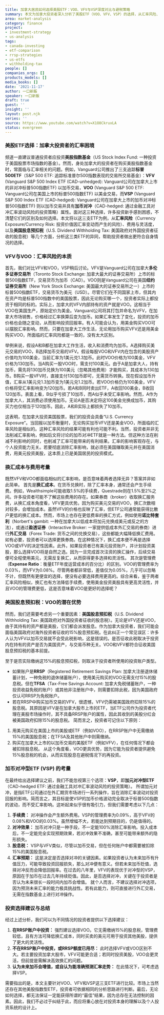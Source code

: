 ```yaml
---
title: 加拿大居民如何选择美股ETF：VOO、VFV与VSP深度对比与避税策略
summary: 本文为加拿大投资者深入分析了美股ETF（VOO、VFV、VSP）的选择，从汇率风险、费用、灵活度及美国股息预扣税等多维度进行对比，并提供在RRSP等不同账户下的优化投资建议。
area: market-analysis
category: finance
project:
- investment-strategy
- us-analysis
tags:
- canada-investing
- etf-comparison
- rrsp-strategies
- us-etfs
- withholding-tax
people: []
companies_orgs: []
products_models: []
media_books: []
date: '2021-11-17'
author: 一口新飯
speaker: 一口新飯
draft: true
guest: ''
insight: ''
layout: post.njk
series: ''
source: https://www.youtube.com/watch?v=X1O8CkruxLA
status: evergreen
---
```

### 美股ETF选择：加拿大投资者的汇率困境

频道一直建议普通投资者应投资**美股指数基金**（US Stock Index Fund: 一种投资于美国股票市场指数的基金）。然而，身处加拿大的投资者在购买美股指数基金时，常面临与汇率相关的问题。例如，Vanguard公司推出了三支追踪**标普500ETF**（S&P 500 ETF: 追踪标准普尔500指数表现的交易所交易基金）：**VFV** (Vanguard S&P 500 Index ETF (CAD-unhedged): Vanguard公司在加拿大上市的非对冲标普500指数ETF) 以加币交易，**VOO** (Vanguard S&P 500 ETF: Vanguard公司在美国上市的标普500指数ETF) 以美金交易，而**VSP** (Vanguard S&P 500 Index ETF (CAD-hedged): Vanguard公司在加拿大上市的加币对冲标普500指数ETF) 则以加币交易并具有**加币对冲**（CAD-hedged: 通过金融工具对冲汇率波动风险的投资策略）属性。面对这三种选择，许多投资新手感到困惑，不清楚它们的区别及如何选择。本文将以这三支ETF为例，从**汇率风险**（Currency Exposure/Currency Risk: 投资价值因汇率变动而产生的风险）、费用与灵活度，以及**美国股息预扣税**（U.S. Dividend Withholding Tax: 美国政府对外国投资者征收的股息税）等几个方面，分析这三类ETF的异同，帮助投资者做出更符合自身情况的选择。

### VFV与VOO：汇率风险的本质

首先，我们对比VFV和VOO，VSP稍后讨论。VFV是Vanguard公司在加拿大**多伦多证券交易所**（Toronto Stock Exchange: 加拿大最大的证券交易所）上市的标普500指数ETF，交易货币为加币（CAD）。VOO则是Vanguard公司在美国**纽约证券交易所**（New York Stock Exchange: 美国最大的证券交易所之一）上市的标普500指数ETF，交易货币为美元（USD）。尽管它们在不同国家上市，但其内在资产均是标普500指数中的美国股票，因此无论购买哪一个，投资者实际上都投资于相同的标的。实际上，加拿大的VFV内部持有的资产就是VOO。这相当于VOO在美国生产，原始定价为美金。Vanguard公司将其打包并命名为VFV，在加拿大市场销售，价格经过汇率换算后变为加币。如果汇率发生了变化，投资的加币价格也会随之变动，从而影响投资回报率。有人可能会认为，用美金购买VOO可以摆脱汇率影响。然而，只要在加拿大工作生活，无论用加币购买VFV还是用美金购买VOO，所面临的汇率风险都是一致的，没有太大区别。

举例来说，假设A和B都在加拿大工作生活，收入和消费均为加币。A选择购买美元交易的VOO，B选择加币交易的VFV。假设每股VOO和VFV内在包含的美股资产价值均为100美金，当前汇率为1美元兑1.3加币。此时VOO价格为100美金，VFV价格为130加币。当A购买一股VOO时，需支付100美元。由于A是加拿大人，持有加币，需先将130加币兑换为100美元（忽略其他费用）才能购买，其成本为130加币。B购买一股VFV时，直接支付130加币即可，无需货币转换。现在假设加币升值，汇率从1美元兑1.3加币变为1美元兑1.2加币。若VOO价格仍为100美金，VFV价格将受汇率影响变为120加币。若A和B同时卖出ETF，A收回100美金，B收回120加币。表面上看，B似乎亏损了10加币，而A似乎未受汇率影响。然而，A作为加拿大人，其消费必须使用加币。无论A是否决定将这100美金兑换成加币，其购买力也仅相当于120加币。因此，A和B实际上都损失了10加币。

这表明，在加拿大投资美国股票，我们的投资会具备“U.S. Currency Exposure”。当回报以加币衡量时，无论购买加币VFV还是美金VOO，所面临的汇率风险是相似的。这种汇率风险的结果可能有利也可能不利。当然，投资者并非无法削减汇率影响，例如后文将讨论的加币对冲ETF就是一种方法。但这种方法在削减不利影响的同时，也削减了汇率可能带来的有利结果。汇率的影响客观存在，与个人投资能力无关。若要彻底消除汇率影响，就必须在美国赚取美元并在美国消费，用美元投资美股，这本质上已是美国居民的投资模式。

### 换汇成本与费用考量

既然VFV和VOO都面临相似的汇率影响，是否意味着两者选择无异？答案并非如此简单。
首先是**换汇成本**。在货币兑换时，除了汇率本身，通常还会产生手续费。例如，Wealthsimple可能收取1.5%的手续费，Questrade则在1.5%至2%之间。许多投资者可能不了解这些费用的存在。如果券商（broker）收取换汇服务费，从换汇成本角度看，VFV更具优势。因为购买美元交易的VOO，换汇次数相对较多，会增加成本。虽然VFV的价格也反映了汇率，但ETF公司通常能获得比散户更低的换汇成本。然而，市场上也存在更低费率的换汇方式，例如使用**诺比特套利**（Norbert's gambit: 一种在加拿大以低成本将加元兑换成美元或反之的方法），或通过**盈透证券**（Interactive Broker: 一家提供低成本外汇交易的券商）进行**外汇交易**（Forex Trade: 货币之间的兑换交易），这些都能大幅降低换汇费用。如有必要，投资者可以选择更换券商。在这种情况下，换汇成本便不再是选择VOO或VFV的决定性因素。此外，如果投资者已有美元投资账户，并计划投资美股，那么选择VOO将是自然之选。因为一旦完成首次注资的换汇操作，后续交易便可全程使用美元，无需反复换汇，从而获得更多选择和灵活性。
其次是管理费（**Expense Ratio**：衡量ETF年度运营成本的百分比）的区别。VOO的管理费率为0.03%，而VFV为0.08%。尽管两者都非常低，差值仅为0.05%，几乎可以忽略不计，但既然有更便宜的选择，便没有必要选择费用更高的。综合来看，鉴于两者汇率风险相似，换汇也有方法降低手续费，使用美金投资美股具有更高灵活性，并且VOO的管理费更低，这是否意味着VOO是更好的选择呢？

### 美国股息预扣税：VOO的潜在优势

然而，我们还需要考虑另一个重要因素：**美国股息预扣税**（U.S. Dividend Withholding Tax: 美国政府对外国投资者征收的股息税）。无论是VFV还是VOO，由于其持有的资产都是美股，它们都会派发股息。作为加拿大投资者，我们可能会面临美国政府对海外投资者征收的15%股息预扣税。在此纠正一个常见误区：许多人认为VFV以加币交易就不会受此税影响，这是错误的。是否征收此税取决于投资内在持有的资产是否为美国资产，与交易币种无关。VOO和VFV都符合征收美国股息预扣税的基本前提。

至于是否实际缴纳这15%的股息预扣税，则取决于投资者所使用的投资账户类型。
*   如果账户是**RRSP**（Registered Retirement Savings Plan: 加拿大注册退休储蓄计划，一种免税的退休储蓄账户），使用美元购买的VOO无需支付15%的股息税。但在**TFSA**（Tax-Free Savings Account: 加拿大免税储蓄账户，一种投资收益免税的账户）或其他非注册账户中，则需要扣除此税，因为美国政府仅认可RRSP为免税账户。
*   若在RRSP中购买加币交易的VFV，很遗憾，VFV仍需被美国政府扣除15%的股息税。其原因是VFV是在加拿大股市上市的ETF，当ETF公司作为投资者代理在美股市场操作时，其不具备RRSP账户的属性，因此其收到的美股分红会被美国政府扣除15%的股息税。
简而言之，投资者可记住以下原则：
1.  用美元购买在美国上市的美股或ETF（例如VOO），在RRSP账户中无需缴纳15%的美国股息税；在TFSA及其他账户中则需缴纳。
2.  购买在加拿大上市的以加币交易的美股ETF（例如VFV），在任何情况下都会被扣除股息税。
从这个角度看，VOO更具优势，因为它能为投资者提供避免15%股息税的机会，从而实现股息在避税情况下的再投资。

### 加币对冲型ETF (VSP) 的考量

在最终给出选择建议之前，我们不能忽视第三个选项：**VSP**，即**加元对冲型ETF**（CAD-hedged ETF: 通过金融工具对冲汇率波动风险的投资策略）。
所谓加元对冲，是指ETF公司通过在外汇期货市场进行一系列操作，旨在消除汇率波动对投资回报的影响。简而言之，其目标是使VSP的加币价格波动完全取决于标普500指数的波动，而不受汇率影响。这听起来似乎很有吸引力，但我们需要考虑以下几点：
1.  **手续费：** 对冲操作会产生额外费用。VSP的管理费率为0.09%，高于VFV的0.08%和VOO的0.03%。虽然增幅不大，若能达到预期目的，仍是值得的。
2.  **对冲效果：** 加币对冲只是一种手段，不一定能100%消除汇率影响。投入成本后，不一定能完全实现预期效果，若对冲效果不准确，甚至可能带来额外的隐形损失。
3.  **股息税：** VSP与VFV类似，尽管以加币交易，但在任何账户中都需要被扣除15%的美国股息税。
4.  **汇率预期：** 这是决定是否选择对冲的关键因素。如果投资者认为未来加币有升值压力，可能导致投资回报损失，那么对冲便有意义。但若未来加币贬值，选择对冲反而会降低回报率。在过去的八年里，VFV的表现优于对冲型的VSP，原因在于加币在过去几年持续贬值。因此，是否选择对冲，关键在于投资者是否认为未来很长一段时间内加币会增值。
就个人而言，不建议选择对冲选项，因为预测未来汇率的能力极具挑战性。若有此能力，则可直接进行外汇交易，无需在指数基金上进行对冲操作。

### 投资选择建议与总结

经过上述分析，我们可以为不同情况的投资者提供以下选择建议：
1.  **在RRSP账户中投资：** 强烈建议选择VOO。它无需缴纳15%的股息税，管理费较低，且有方法可降低换汇成本，同时买卖的美元可用于投资其他美股，提供了更大的灵活性。
2.  **不在RRSP账户中投资，或RRSP额度已用尽：** 此时选择VFV或VOO区别不大。若主要投资加拿大股市，VFV可能更合适；若同时投资美股，VOO会更灵活，但前提是需解决高效换汇的问题。
3.  **认为未来加币会增值，或自认为能准确预测汇率走势：** 在此情况下，可考虑选择VSP。

需要指出的是，本文主要针对VOO、VFV和VSP这三支ETF进行比较。市场上当然还存在其他美股指数型ETF，投资者可依据相同的分析思路进行判断。最后，无论如何选择，都无法保证一定能获得所谓的“最佳”结果，因为总存在无法控制的因素。因此，我们不必过于纠结于此，而应将重心放在对投资本身的理解以及个人投资系统的设计上。